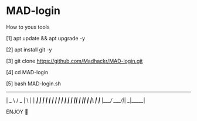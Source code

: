 # MAD-login

How to yous tools

[1] apt update && apt upgrade -y

[2] apt install git -y

[3] git clone https://github.com/Madhackr/MAD-login.git

[4] cd MAD-login

[5] bash MAD-login.sh
 ____   ___  _   _ _____
|  _ \ / _ \| \ | | ____|
| | | | | | |  \| |  _|
| |_| | |_| | |\  | |___
|____/ \___/|_| \_|_____|

ENJOY 🫡
